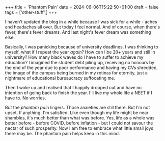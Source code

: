 +++
title = 'Phantom Pain'
date = 2024-06-06T15:22:50+01:00
draft = false
tags = ['other-stuff',]
+++

I haven't updated the blog in a while because I was sick for a while - aches and headaches all over. But today I feel normal. And of course, when there's fever, there's fever dreams. And last night's fever dream was something else.

Basically, I was panicking because of university deadlines. I was thinking to myself, what if I repeat the year *again*? How can I be 20+ years and still in university? How many black waves do I have to suffer to achieve my education? I imagined the student debt piling up, receiving no honours by the end of the year due to poor performance and having my CVs shredded, the image of the campus being burned in my retinas for eternity, just a nightmare of educational bureaucracy suffocating me.

Then I woke up and realised that I happily dropped out and have no intention of going back to finish the year. I'll live my whole life a NEET if I have to. No worries. 

But the *phantom pain* lingers. Those anxieties are still there. But I'm not upset. If anything, I'm satisfied. Like even though my life might be near shambles, it's much better than what was before. Yes, life as a whole was better before - before COVID, before inflation - but I could not savour the nectar of such prosperity. Now I am free to embrace what little small joys there may be. The phantom pain helps keep in this mind.